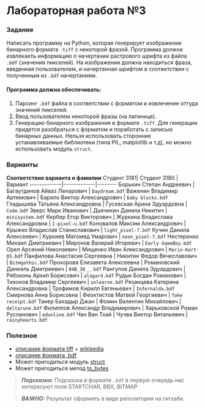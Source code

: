 # Лабораторная работа №3

### Задание
Написать программу на Python, которая генерирует изображение бинарного формата `.tiff` с некоторой фразой.
Программа должна извлекаеть информацию о начертании растрового шрифта из файла `.bdf` (значения пикселей).
На изображении должна находиться фраза, введенная пользователем, и начертанная шрифтом в соответствии с полученным из `.bdf` начертанием.

#### Программа должна обеспечивать:
1. Парсинг `.bdf` файла в соответствии с форматом и извлечение оттуда значений пикселей.
2. Ввод пользователем некоторой фразы (на латинице).
3. Генерацию бинарного изображения в формате `.tiff`. Для генерации придется разобраться с форматом и поработать с записью бинарных данных.
Нельзя использовать сторонние устанавливаемые библиотеки (типа PIL, matplotlib и т.д), но можно использовать модуль `struct`.

### Варианты
**Соответствие варианта и фамилии**
Студент 3181| Студент 3180 |Вариант
-------------|-------------|--------
Борькин Степан Андреевич | Багаутдинов Айваз Ленарович |  `Daydream.bdf`
Важенин Владимир Артемович | Барило Виктор Александрович |  `baby blocks.bdf`
Гладышева Татьяна Александровна | Гусевская Арина Эдуардовна |  `Code.bdf`
Зверс Марк Иванович | Дьячихин Данила Никитич |  `minisystem.bdf`
Кербер Егор Викторович | Журкина Владислава Александровна |  `I-pixel-u.bdf`
Коновалов Максим Александрович | Крыжко Владислав Станиславович |  `light_pixel-7.bdf`
Кучин Данила Алексеевич | Куркиев Магомед Умарович |  `neon_pixel-7.bdf`
Нестеренко Михаил Дмитриевич | Миронов Валерий Игоревич |  `Early GameBoy.bdf`
Орел Арсений Николаевич | Мищенко Иван Александрович |  `Mario-Kart-DS.bdf`
Панфилова Анастасия Сергеевна | Никитин Федор Вячеславович |  `Bitmgothic.bdf`
Прохорова Елизавета Алексеевна | Романовский Даниэль Дмитриевич |  `04B_30__.bdf`
Рангулов Данила Эдуардович | Рябоконь Архип Борисович |  `alagard.bdf`
Рудык Богдан Романович | Тихонов Владимир Сергеевич |  `unlearne.bdf`
Рязанцева Катерина Александровна | Трофимов Кирилл Евгеньевич |  `Infernalda.bdf`
Смирнова Анна Борисовна | Феоктистов Матвей Георгиевич |  `fake receipt.bdf`
Танер Бахадыр Джан | Фомин Валентин Михайлович |  `deltarune.bdf`
Филиппов Александр Владимирович | Харьковской Роман Русланович |  `edunline.bdf`
Чан Ван Тхай | Чучва Виктор Витальевич |  `rainyhearts.bdf`

### Полезное
* [описание формата tiff](http://paulbourke.net/dataformats/tiff/) + [wikipedia](https://ru.wikipedia.org/wiki/TIFF)
* [описание формата .bdf](https://en.wikipedia.org/wiki/Glyph_Bitmap_Distribution_Format) 
* Может пригодиться модуль [struct](https://docs.python.org/3/library/struct.html)
* Может пригодиться метод [to_bytes](https://docs.python.org/3.2/library/stdtypes.html#int.to_bytes)

> **_Подсказка:_**
Подсказка в формате `.bdf` в первую очередь нас интересуют поля STARTCHAR, BBX, BITMAP

> **_ВАЖНО:_**
Результат оформить в виде репозитория на гитхабе.
